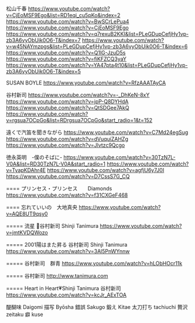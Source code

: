 松山千春
https://www.youtube.com/watch?v=CjEoMSF9Ego&list=RD1eqi_cu5pKo&index=2
https://www.youtube.com/watch?v=BwSCrLePua4
https://www.youtube.com/watch?v=CjEoMSF9Ego
https://www.youtube.com/watch?v=q7rexuB2KKI&list=PLeGDupCefjHy1vp-zb3A6vyObUik0O6-T&index=7
https://www.youtube.com/watch?v=w45NAYmzpgs&list=PLeGDupCefjHy1vp-zb3A6vyObUik0O6-T&index=6
https://www.youtube.com/watch?v=Q1lG-JzuD5s
https://www.youtube.com/watch?v=fiKFZCQ3yaY
https://www.youtube.com/watch?v=YA47pta4t10&list=PLeGDupCefjHy1vp-zb3A6vyObUik0O6-T&index=5

SUSAN BOYLE
https://www.youtube.com/watch?v=RfzAAATAyCA

谷村新司
https://www.youtube.com/watch?v=-_DhKeN-8xY
https://www.youtube.com/watch?v=jpP-Q8DYHdA
https://www.youtube.com/watch?v=QtSDGee7AkQ
https://www.youtube.com/watch?v=rgsua7OCpGo&list=RDrgsua7OCpGo&start_radio=1&t=152

遠くで汽笛を聞きながら
https://www.youtube.com/watch?v=C7Md24egSug
https://www.youtube.com/watch?v=dVuquiZAHZg
https://www.youtube.com/watch?v=Jlvtzc9Qcgo

徳永英明　-僕のそばに-
https://www.youtube.com/watch?v=30TzN7L-V0A&list=RD30TzN7L-V0A&start_radio=1
https://www.youtube.com/watch?v=TyapKDAhr4E
https://www.youtube.com/watch?v=agfjU6y7J0I
https://www.youtube.com/watch?v=D7CssS7G_CQ

==== プリンセス・プリンセス　　Diamonds
https://www.youtube.com/watch?v=f31CXGeF468

==== 忘れていいの　大地真央
https://www.youtube.com/watch?v=AQE8UT9qsy0

===== 流星 🌠谷村新司 Shinji Tanimura
https://www.youtube.com/watch?v=jmtKVDQWozo

===== 2001陽はまた昇る 谷村新司 Shinji Tanimura
https://www.youtube.com/watch?v=3Al5PnWYnnw

===== 谷村新司　群青
https://www.youtube.com/watch?v=hLObHOcr11k

===== 谷村新司
http://www.tanimura.com

===== Heart in Heart💗Shinji Tanimura 谷村新司
https://www.youtube.com/watch?v=kcJr_AExTOA

醍醐味 Daigomi
描写 Byōsha
錯誤 Sakugo
鍛え Kitae
太刀打ち tachiuchi
贅沢 zeitaku
癖 kuse

